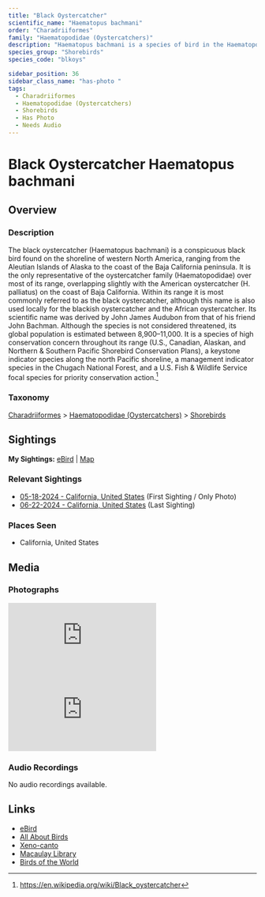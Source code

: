 ```yaml
---
title: "Black Oystercatcher"
scientific_name: "Haematopus bachmani"
order: "Charadriiformes"
family: "Haematopodidae (Oystercatchers)"
description: "Haematopus bachmani is a species of bird in the Haematopodidae (Oystercatchers) family. It has been observed 3 times. It has been photographed."
species_group: "Shorebirds"
species_code: "blkoys"

sidebar_position: 36
sidebar_class_name: "has-photo "
tags: 
  - Charadriiformes
  - Haematopodidae (Oystercatchers)
  - Shorebirds
  - Has Photo
  - Needs Audio
---
```


# Black Oystercatcher <span className='sci_name'>Haematopus bachmani</span>

## Overview

### Description
The black oystercatcher (Haematopus bachmani) is a conspicuous black bird found on the shoreline of western North America, ranging from the Aleutian Islands of Alaska to the coast of the Baja California peninsula.
It is the only representative of the oystercatcher family (Haematopodidae) over most of its range, overlapping slightly with the American oystercatcher (H. palliatus) on the coast of Baja California. Within its range it is most commonly referred to as the black oystercatcher, although this name is also used locally for the blackish oystercatcher and the African oystercatcher. Its scientific name was derived by John James Audubon from that of his friend John Bachman.
Although the species is not considered threatened, its global population is estimated between 8,900–11,000.  It is a species of high conservation concern throughout its range (U.S., Canadian, Alaskan, and Northern & Southern Pacific Shorebird Conservation Plans), a keystone indicator species along the north Pacific shoreline, a management indicator species in the Chugach National Forest, and a U.S. Fish & Wildlife Service focal species for priority conservation action.[^1]

[^1]: https://en.wikipedia.org/wiki/Black_oystercatcher

### Taxonomy
[Charadriiformes](/tags/charadriiformes) > [Haematopodidae (Oystercatchers)](/tags/haematopodidae-oystercatchers) > [Shorebirds](/tags/shorebirds)


## Sightings

**My Sightings:** [eBird](https://ebird.org/lifelist?r=world&time=life&spp=blkoys) | [Map](/map?species_code=blkoys)

### Relevant Sightings

* [05-18-2024 - California, United States](https://ebird.org/checklist/S175399797) (First Sighting / Only Photo)
* [06-22-2024 - California, United States](https://ebird.org/checklist/S183306530) (Last Sighting)

### Places Seen

* California, United States



## Media
### Photographs
<iframe className="photo_iframe vertical" src="https://macaulaylibrary.org/asset/619242520/embed" frameBorder="0" allowFullScreen></iframe>
<iframe className="photo_iframe vertical" src="https://macaulaylibrary.org/asset/619242521/embed" frameBorder="0" allowFullScreen></iframe>

### Audio Recordings
No audio recordings available.

## Links
* [eBird](https://ebird.org/species/blkoys) 
* [All About Birds](https://www.allaboutbirds.org/guide/blkoys) 
* [Xeno-canto](https://www.xeno-canto.org/species/haematopus-bachmani) 
* [Macaulay Library](https://search.macaulaylibrary.org/catalog?taxonCode=blkoys&sort=rating_rank_desc)
* [Birds of the World](https://birdsoftheworld.org/bow/species/blkoys)
